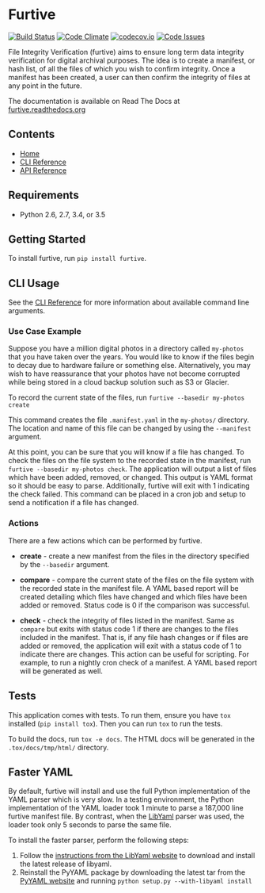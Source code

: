 Furtive
=======

[![Build Status](https://travis-ci.org/dbryant4/furtive.svg?branch=master)](https://travis-ci.org/dbryant4/furtive)
[![Code Climate](https://codeclimate.com/github/dbryant4/furtive/badges/gpa.svg)](https://codeclimate.com/github/dbryant4/furtive)
[![codecov.io](https://codecov.io/github/dbryant4/furtive/coverage.svg?branch=master)](https://codecov.io/github/dbryant4/furtive?branch=master)
[![Code Issues](https://www.quantifiedcode.com/api/v1/project/087831a7ac124904b9e291503ef43a37/badge.svg)](https://www.quantifiedcode.com/app/project/087831a7ac124904b9e291503ef43a37)

File Integrity Verification (furtive) aims to ensure long term data integrity verification for digital archival purposes. The idea is to create a manifest, or hash list, of all the files of which you wish to confirm integrity. Once a manifest has been created, a user can then confirm the integrity of files at any point in the future.

The documentation is available on Read The Docs at [furtive.readthedocs.org](https://furtive.readthedocs.org/)

Contents
--------
* [Home](index.md)
* [CLI Reference](cli_ref.md)
* [API Reference](api_ref.md)

## Requirements

- Python 2.6, 2.7, 3.4, or 3.5


## Getting Started

To install furtive, run `pip install furtive`.

## CLI Usage

See the [CLI Reference](cli_ref.md) for more information about available command line arguments.

### Use Case Example
Suppose you have a million digital photos in a directory called `my-photos` that you have taken over the years. You would like to know if the files begin to decay due to hardware failure or something else. Alternatively, you may wish to have reassurance that your photos have not become corrupted while being stored in a cloud backup solution such as S3 or Glacier.

To record the current state of the files, run `furtive --basedir my-photos create`

This command creates the file `.manifest.yaml` in the `my-photos/` directory. The location and name of this file can be changed by using the `--manifest` argument.

At this point, you can be sure that you will know if a file has changed. To check the files on the file system to the recorded state in the manifest, run `furtive --basedir my-photos check`. The application will output a list of files which have been added, removed, or changed. This output is YAML format so it should be easy to parse. Additionally, furtive will exit with 1 indicating the check failed. This command can be placed in a cron job and setup to send a notification if a file has changed.

### Actions

There are a few actions which can be performed by furtive.

- **create** - create a new manifest from the files in the directory specified by the `--basedir` argument.

- **compare** - compare the current state of the files on the file system with the recorded state in the manifest file. A YAML based report will be created detailing which files have changed and which files have been added or removed. Status code is 0 if the comparison was successful.

- **check** - check the integrity of files listed in the manifest. Same as `compare` but exits with status code 1 if there are changes to the files included in the manifest. That is, if any file hash changes or if files are added or removed, the application will exit with a status code of 1 to indicate there are changes. This action can be useful for scripting. For example, to run a nightly cron check of a manifest. A YAML based report will be generated as well.

## Tests

This application comes with tests. To run them, ensure you have `tox` installed (`pip install tox`). Then you can run `tox` to run the tests.

To build the docs, run `tox -e docs`. The HTML docs will be generated in the `.tox/docs/tmp/html/` directory.

## Faster YAML

By default, furtive will install and use the full Python implementation of the YAML parser which is very slow. In a testing environment, the Python implementation of the YAML loader took 1 minute to parse a 187,000 line furtive manifest file. By contrast, when the [LibYaml](http://pyyaml.org/wiki/LibYAML) parser was used, the loader took only 5 seconds to parse the same file.

To install the faster parser, perform the following steps:

1. Follow the [instructions from the LibYaml website](http://pyyaml.org/wiki/LibYAML) to download and install the latest release of libyaml.
2. Reinstall the PyYAML package by downloading the latest tar from the [PyYAML website](http://pyyaml.org/wiki/PyYAMLDocumentation) and running `python setup.py --with-libyaml install`
